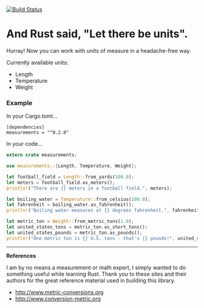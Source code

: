[![Build Status](https://travis-ci.org/jocull/rust-measurements.svg)](https://travis-ci.org/jocull/rust-measurements)

# And Rust said, "Let there be units".

Hurray! Now you can work with units of measure in a headache-free way.

Currently available units:

- Length
- Temperature
- Weight

### Example

In your Cargo.toml...

```
[dependencies]
measurements = "^0.2.0"
```

In your code...

```rust
extern crate measurements;

use measurements::{Length, Temperature, Weight};

let football_field = Length::from_yards(100.0);
let meters = football_field.as_meters();
println!("There are {} meters in a football field.", meters);

let boiling_water = Temperature::from_celsius(100.0);
let fahrenheit = boiling_water.as_fahrenheit();
println!("Boiling water measures at {} degrees fahrenheit.", fahrenheit);

let metric_ton = Weight::from_metric_tons(1.0);
let united_states_tons = metric_ton.as_short_tons();
let united_states_pounds = metric_ton.as_pounds();
println!("One metric ton is {} U.S. tons - that's {} pounds!", united_states_tons, united_states_pounds);
```

--------------------------------------

**References**

I am by no means a measurement or math expert, I simply wanted to do something useful while learning Rust. Thank you to these sites and their authors for the great reference material used in building this library.

  - http://www.metric-conversions.org
  - http://www.conversion-metric.org

